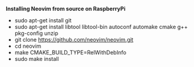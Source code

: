 **Installing Neovim from source on RaspberryPi**

- sudo apt-get install git
- sudo apt-get install libtool libtool-bin autoconf automake cmake g++ pkg-config unzip
- git clone https://github.com/neovim/neovim.git
- cd neovim
- make CMAKE_BUILD_TYPE=RelWithDebInfo
- sudo make install
